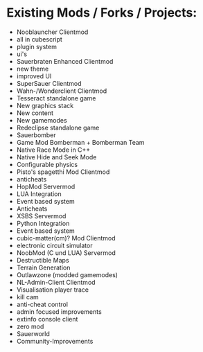 # Existing Mods / Forks / Projects:

* Nooblauncher                                                   Clientmod
 * all in cubescript
 * plugin system
 * ui's
* Sauerbraten Enhanced                                  Clientmod
 * new theme
 * improved UI
* SuperSauer                                                      Clientmod
* Wahn-/Wonderclient                                       Clientmod
* Tesseract                                                          standalone game
 * New graphics stack
 * New content
 * New gamemodes
* Redeclipse                                                       standalone game
* Sauerbomber                                                  
 * Game Mod Bomberman + Bomberman Team
 * Native Race Mode in C++
 * Native Hide and Seek Mode
 * Configurable physics
* Pisto's spagetthi Mod                                    Clientmod
 * anticheats
* HopMod                                                           Servermod
 * LUA Integration
 * Event based system
 * Anticheats
* XSBS                                                               Servermod
 * Python Integration
 * Event based system
* cubic-matter(cm)? Mod                              Clientmod
 * electronic circuit simulator
* NoobMod (C und LUA)                               Servermod
 * Destructible Maps
 * Terrain Generation
 * Outlawzone (modded gamemodes)
* NL-Admin-Client                                          Clientmod
 * Visualisation player trace
 * kill cam
 * anti-cheat control
 * admin focused improvements
 * extinfo console client
* zero mod
* Sauerworld
 * Community-Improvements
